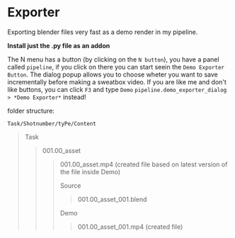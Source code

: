 # Exporter
Exporting blender files very fast as a demo render in my pipeline.

**Install just the .py file as an addon**


The N menu has a button (by clicking on the `N button`), you have a panel called `pipeline`, if you click on there you can start seein the `Demo Exporter Button`.
The dialog popup allows you to choose wheter you want to save incrementally before making a sweatbox video.
If you are like me and don't like buttons, you can click `F3` and type `Demo` `pipeline.demo_exporter_dialog > *Demo Exporter*` instead!

folder structure:

`Task/Shotnumber/tyPe/Content`

>Task
>>001.00_asset
>>>001.00_asset.mp4 (created file based on latest version of the file inside Demo)
>>>
>>>Source
>>>>001.00_asset_001.blend
>>>>
>>>Demo
>>>>001.00_asset_001.mp4 (created file)
